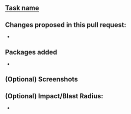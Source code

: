 ## [Task name](URL)

## Changes proposed in this pull request:
* 

## Packages added
- 

## (Optional) Screenshots

## (Optional) Impact/Blast Radius:
* 